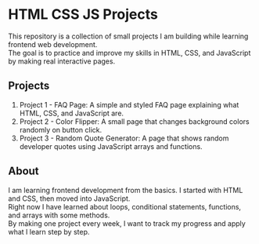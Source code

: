 # HTML CSS JS Projects

This repository is a collection of small projects I am building while learning frontend web development.  
The goal is to practice and improve my skills in HTML, CSS, and JavaScript by making real interactive pages.  

## Projects
1. Project 1 - FAQ Page: A simple and styled FAQ page explaining what HTML, CSS, and JavaScript are.  
2. Project 2 - Color Flipper: A small page that changes background colors randomly on button click.  
3. Project 3 - Random Quote Generator: A page that shows random developer quotes using JavaScript arrays and functions.  

## About
I am learning frontend development from the basics. I started with HTML and CSS, then moved into JavaScript.  
Right now I have learned about loops, conditional statements, functions, and arrays with some methods.  
By making one project every week, I want to track my progress and apply what I learn step by step.
